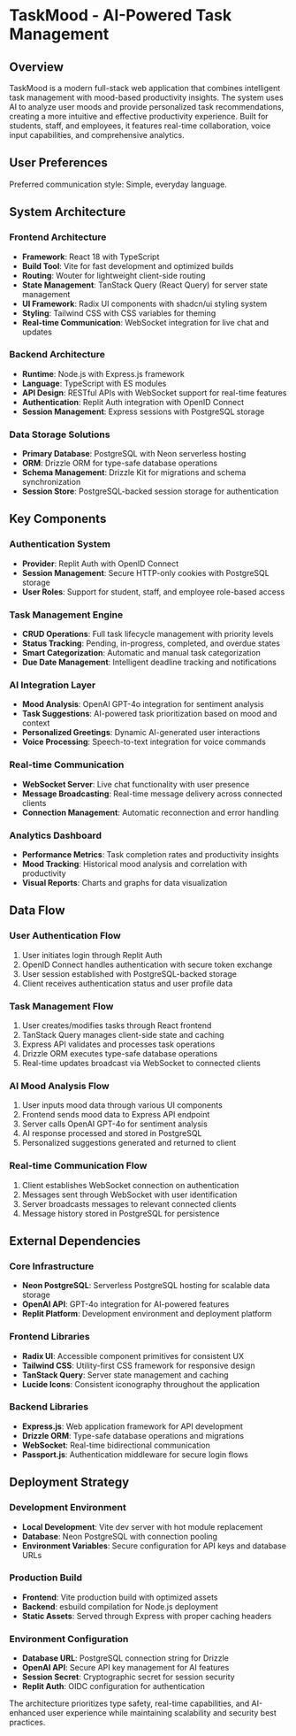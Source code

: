 # TaskMood - AI-Powered Task Management

## Overview

TaskMood is a modern full-stack web application that combines intelligent task management with mood-based productivity insights. The system uses AI to analyze user moods and provide personalized task recommendations, creating a more intuitive and effective productivity experience. Built for students, staff, and employees, it features real-time collaboration, voice input capabilities, and comprehensive analytics.

## User Preferences

Preferred communication style: Simple, everyday language.

## System Architecture

### Frontend Architecture
- **Framework**: React 18 with TypeScript
- **Build Tool**: Vite for fast development and optimized builds
- **Routing**: Wouter for lightweight client-side routing
- **State Management**: TanStack Query (React Query) for server state management
- **UI Framework**: Radix UI components with shadcn/ui styling system
- **Styling**: Tailwind CSS with CSS variables for theming
- **Real-time Communication**: WebSocket integration for live chat and updates

### Backend Architecture
- **Runtime**: Node.js with Express.js framework
- **Language**: TypeScript with ES modules
- **API Design**: RESTful APIs with WebSocket support for real-time features
- **Authentication**: Replit Auth integration with OpenID Connect
- **Session Management**: Express sessions with PostgreSQL storage

### Data Storage Solutions
- **Primary Database**: PostgreSQL with Neon serverless hosting
- **ORM**: Drizzle ORM for type-safe database operations
- **Schema Management**: Drizzle Kit for migrations and schema synchronization
- **Session Store**: PostgreSQL-backed session storage for authentication

## Key Components

### Authentication System
- **Provider**: Replit Auth with OpenID Connect
- **Session Management**: Secure HTTP-only cookies with PostgreSQL storage
- **User Roles**: Support for student, staff, and employee role-based access

### Task Management Engine
- **CRUD Operations**: Full task lifecycle management with priority levels
- **Status Tracking**: Pending, in-progress, completed, and overdue states
- **Smart Categorization**: Automatic and manual task categorization
- **Due Date Management**: Intelligent deadline tracking and notifications

### AI Integration Layer
- **Mood Analysis**: OpenAI GPT-4o integration for sentiment analysis
- **Task Suggestions**: AI-powered task prioritization based on mood and context
- **Personalized Greetings**: Dynamic AI-generated user interactions
- **Voice Processing**: Speech-to-text integration for voice commands

### Real-time Communication
- **WebSocket Server**: Live chat functionality with user presence
- **Message Broadcasting**: Real-time message delivery across connected clients
- **Connection Management**: Automatic reconnection and error handling

### Analytics Dashboard
- **Performance Metrics**: Task completion rates and productivity insights
- **Mood Tracking**: Historical mood analysis and correlation with productivity
- **Visual Reports**: Charts and graphs for data visualization

## Data Flow

### User Authentication Flow
1. User initiates login through Replit Auth
2. OpenID Connect handles authentication with secure token exchange
3. User session established with PostgreSQL-backed storage
4. Client receives authentication status and user profile data

### Task Management Flow
1. User creates/modifies tasks through React frontend
2. TanStack Query manages client-side state and caching
3. Express API validates and processes task operations
4. Drizzle ORM executes type-safe database operations
5. Real-time updates broadcast via WebSocket to connected clients

### AI Mood Analysis Flow
1. User inputs mood data through various UI components
2. Frontend sends mood data to Express API endpoint
3. Server calls OpenAI GPT-4o for sentiment analysis
4. AI response processed and stored in PostgreSQL
5. Personalized suggestions generated and returned to client

### Real-time Communication Flow
1. Client establishes WebSocket connection on authentication
2. Messages sent through WebSocket with user identification
3. Server broadcasts messages to relevant connected clients
4. Message history stored in PostgreSQL for persistence

## External Dependencies

### Core Infrastructure
- **Neon PostgreSQL**: Serverless PostgreSQL hosting for scalable data storage
- **OpenAI API**: GPT-4o integration for AI-powered features
- **Replit Platform**: Development environment and deployment platform

### Frontend Libraries
- **Radix UI**: Accessible component primitives for consistent UX
- **Tailwind CSS**: Utility-first CSS framework for responsive design
- **TanStack Query**: Server state management and caching
- **Lucide Icons**: Consistent iconography throughout the application

### Backend Libraries
- **Express.js**: Web application framework for API development
- **Drizzle ORM**: Type-safe database operations and migrations
- **WebSocket**: Real-time bidirectional communication
- **Passport.js**: Authentication middleware for secure login flows

## Deployment Strategy

### Development Environment
- **Local Development**: Vite dev server with hot module replacement
- **Database**: Neon PostgreSQL with connection pooling
- **Environment Variables**: Secure configuration for API keys and database URLs

### Production Build
- **Frontend**: Vite production build with optimized assets
- **Backend**: esbuild compilation for Node.js deployment
- **Static Assets**: Served through Express with proper caching headers

### Environment Configuration
- **Database URL**: PostgreSQL connection string for Drizzle
- **OpenAI API**: Secure API key management for AI features
- **Session Secret**: Cryptographic secret for session security
- **Replit Auth**: OIDC configuration for authentication

The architecture prioritizes type safety, real-time capabilities, and AI-enhanced user experience while maintaining scalability and security best practices.
